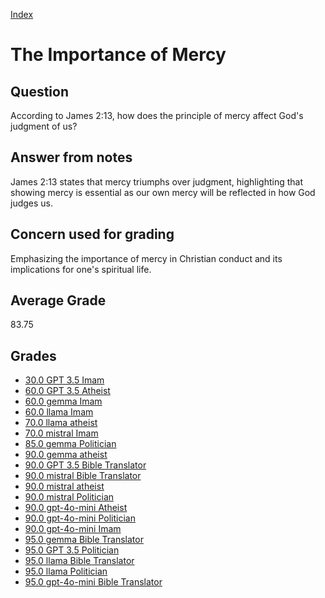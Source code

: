
[Index](../../index.md)
# The Importance of Mercy
## Question
According to James 2:13, how does the principle of mercy affect God's judgment of us?

## Answer from notes
James 2:13 states that mercy triumphs over judgment, highlighting that showing mercy is essential as our own mercy will be reflected in how God judges us.

## Concern used for grading
Emphasizing the importance of mercy in Christian conduct and its implications for one's spiritual life.

## Average Grade
83.75

## Grades
 * [30.0 GPT 3.5 Imam](../answers/GPT_3.5_Imam/The_Importance_of_Mercy.md)
 * [60.0 GPT 3.5 Atheist](../answers/GPT_3.5_Atheist/The_Importance_of_Mercy.md)
 * [60.0 gemma Imam](../answers/gemma_Imam/The_Importance_of_Mercy.md)
 * [60.0 llama Imam](../answers/llama_Imam/The_Importance_of_Mercy.md)
 * [70.0 llama atheist](../answers/llama_atheist/The_Importance_of_Mercy.md)
 * [70.0 mistral Imam](../answers/mistral_Imam/The_Importance_of_Mercy.md)
 * [85.0 gemma Politician](../answers/gemma_Politician/The_Importance_of_Mercy.md)
 * [90.0 gemma atheist](../answers/gemma_atheist/The_Importance_of_Mercy.md)
 * [90.0 GPT 3.5 Bible Translator](../answers/GPT_3.5_Bible_Translator/The_Importance_of_Mercy.md)
 * [90.0 mistral Bible Translator](../answers/mistral_Bible_Translator/The_Importance_of_Mercy.md)
 * [90.0 mistral atheist](../answers/mistral_atheist/The_Importance_of_Mercy.md)
 * [90.0 mistral Politician](../answers/mistral_Politician/The_Importance_of_Mercy.md)
 * [90.0 gpt-4o-mini Atheist](../answers/gpt-4o-mini_Atheist/The_Importance_of_Mercy.md)
 * [90.0 gpt-4o-mini Politician](../answers/gpt-4o-mini_Politician/The_Importance_of_Mercy.md)
 * [90.0 gpt-4o-mini Imam](../answers/gpt-4o-mini_Imam/The_Importance_of_Mercy.md)
 * [95.0 gemma Bible Translator](../answers/gemma_Bible_Translator/The_Importance_of_Mercy.md)
 * [95.0 GPT 3.5 Politician](../answers/GPT_3.5_Politician/The_Importance_of_Mercy.md)
 * [95.0 llama Bible Translator](../answers/llama_Bible_Translator/The_Importance_of_Mercy.md)
 * [95.0 llama Politician](../answers/llama_Politician/The_Importance_of_Mercy.md)
 * [95.0 gpt-4o-mini Bible Translator](../answers/gpt-4o-mini_Bible_Translator/The_Importance_of_Mercy.md)
